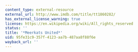 ```yaml
---
content_type: external-resource
external_url: http://www.imdb.com/title/tt1860282/
has_external_license_warning: true
license: https://en.wikipedia.org/wiki/All_rights_reserved
status: ''
title: '*Meerkats United*'
uid: 95fe31c9-357f-4123-aa7b-487aa8f88f6e
wayback_url: ''
---
```

